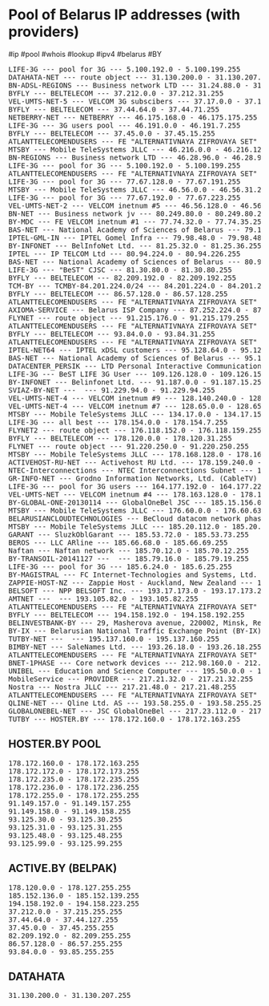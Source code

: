 # Pool of Belarus IP addresses (with providers)

#ip #pool #whois #lookup #ipv4 #belarus #BY

<pre>
LIFE-3G --- pool for 3G --- 5.100.192.0 - 5.100.199.255
DATAHATA-NET --- route object --- 31.130.200.0 - 31.130.207.255
BN-ADSL-REGIONS --- Business network LTD --- 31.24.88.0 - 31.24.88.255
BYFLY --- BELTELECOM --- 37.212.0.0 - 37.212.31.255
VEL-UMTS-NET-5 --- VELCOM 3G subscibers --- 37.17.0.0 - 37.17.63.255
BYFLY --- BELTELECOM --- 37.44.64.0 - 37.44.71.255
NETBERRY-NET --- NETBERRY --- 46.175.168.0 - 46.175.175.255
LIFE-3G --- 3G users pool --- 46.191.0.0 - 46.191.7.255
BYFLY --- BELTELECOM --- 37.45.0.0 - 37.45.15.255
ATLANTTELECOMENDUSERS --- FE &quot;ALTERNATIVNAYA ZIFROVAYA SET&quot; Minsk --- 46.182.48.0 - 46.182.51.255
MTSBY --- Mobile TeleSystems JLLC --- 46.216.0.0 - 46.216.127.255
BN-REGIONS --- Business network LTD --- 46.28.96.0 - 46.28.96.255
LIFE-3G --- pool for 3G --- 5.100.192.0 - 5.100.199.255
ATLANTTELECOMENDUSERS --- FE &quot;ALTERNATIVNAYA ZIFROVAYA SET&quot; Brest --- 46.53.128.0 - 46.53.128.255
LIFE-3G --- pool for 3G --- 77.67.128.0 - 77.67.191.255
MTSBY --- Mobile TeleSystems JLLC --- 46.56.0.0 - 46.56.31.255
LIFE-3G --- pool for 3G --- 77.67.192.0 - 77.67.223.255
VEL-UMTS-NET-2 --- VELCOM inetnum #5 --- 46.56.128.0 - 46.56.191.255
BN-NET --- Business network jv --- 80.249.80.0 - 80.249.80.255
BY-MDC --- FE VELCOM inetnum #1 --- 77.74.32.0 - 77.74.35.255
BAS-NET --- National Academy of Sciences of Belarus --- 79.170.104.0 - 79.170.104.255
IPTEL-GML-IN --- IPTEL Gomel Infra --- 79.98.48.0 - 79.98.48.255
BY-INFONET --- BelInfoNet Ltd. --- 81.25.32.0 - 81.25.36.255
IPTEL --- IP TELCOM Ltd --- 80.94.224.0 - 80.94.226.255
BAS-NET --- National Academy of Sciences of Belarus --- 80.94.160.0 - 80.94.169.255
LIFE-3G --- &quot;BeST&quot; CJSC --- 81.30.80.0 - 81.30.80.255
BYFLY --- BELTELECOM --- 82.209.192.0 - 82.209.192.255
TCM-BY --- TCMBY-84.201.224.0/24 --- 84.201.224.0 - 84.201.239.255
BYFLY --- BELTELECOM --- 86.57.128.0 - 86.57.128.255
ATLANTTELECOMENDUSERS --- FE &quot;ALTERNATIVNAYA ZIFROVAYA SET&quot; --- 91.149.128.0 - 91.149.135.255
AXIOMA-SERVICE --- Belarus ISP Company --- 87.252.224.0 - 87.252.224.255
FLYNET --- route object --- 91.215.176.0 - 91.215.179.255
ATLANTTELECOMENDUSERS --- FE &quot;ALTERNATIVNAYA ZIFROVAYA SET&quot; --- 93.125.0.0 - 93.125.0.255
BYFLY --- BELTELECOM --- 93.84.0.0 - 93.84.31.255
ATLANTTELECOMENDUSERS --- FE &quot;ALTERNATIVNAYA ZIFROVAYA SET&quot; Minsk --- 93.191.96.0 - 93.191.99.255
IPTEL-NET64 --- IPTEL xDSL customers --- 95.128.64.0 - 95.128.67.255
BAS-NET --- National Academy of Sciences of Belarus --- 95.130.80.0 - 95.130.86.255
DATACENTER_PERSIK --- LTD Personal Interactive Communications --- 93.189.224.0 - 93.189.227.255
LIFE-3G --- BeST LIFE 3G User --- 109.126.128.0 - 109.126.159.255
BY-INFONET --- Belinfonet Ltd. --- 91.187.0.0 - 91.187.15.255
SVIAZ-BY-NET ---  --- 91.229.94.0 - 91.229.94.255
VEL-UMTS-NET-4 --- VELCOM inetnum #9 --- 128.140.240.0 - 128.140.247.255
VEL-UMTS-NET-4 --- VELCOM inetnum #7 --- 128.65.0.0 - 128.65.31.255
MTSBY --- Mobile TeleSystems JLLC --- 134.17.0.0 - 134.17.15.255
LIFE-3G --- all best --- 178.154.0.0 - 178.154.7.255
FLYNET2 --- route object --- 176.118.152.0 - 176.118.159.255
BYFLY --- BELTELECOM --- 178.120.0.0 - 178.120.31.255
FLYNET --- route object --- 91.220.250.0 - 91.220.250.255
MTSBY --- Mobile TeleSystems JLLC --- 178.168.128.0 - 178.168.191.255
ACTIVEHOST-RU-NET --- Activehost RU Ltd. --- 178.159.240.0 - 178.159.255.255
NTEC-Interconnections --- NTEC Interconnections Subnet --- 185.11.76.0 - 185.11.76.255
GR-INFO-NET --- Grodno Information Networks, Ltd. (CableTV) --- 178.172.128.0 - 178.172.128.255
LIFE-3G --- pool for 3G users --- 164.177.192.0 - 164.177.223.255
VEL-UMTS-NET --- VELCOM inetnum #4 --- 178.163.128.0 - 178.163.191.255
BY-GLOBAL-ONE-20130114 --- GlobalOneBel JSC --- 185.15.156.0 - 185.15.159.255
MTSBY --- Mobile TeleSystems JLLC --- 176.60.0.0 - 176.60.63.255
BELARUSIANCLOUDTECHNOLOGIES --- BeCloud datacom network phase 1 --- 185.32.224.0 - 185.32.225.255
MTSBY --- Mobile TeleSystems JLLC --- 185.20.112.0 - 185.20.113.255
GARANT --- SluzkOblGarant --- 185.53.72.0 - 185.53.73.255
BEROS --- LLC ARline --- 185.66.68.0 - 185.66.69.255
Naftan --- Naftan network --- 185.70.12.0 - 185.70.12.255
BY-TRANSOIL-20141127 ---  --- 185.79.16.0 - 185.79.19.255
LIFE-3G --- pool for 3G --- 185.6.24.0 - 185.6.25.255
BY-MAGISTRAL --- FC Internet-Technologies and Systems, Ltd. --- 193.151.40.0 - 193.151.43.255
ZAPPIE-HOST-NZ --- Zappie Host - Auckland, New Zealand --- 185.99.132.0 - 185.99.133.255
BELSOFT --- NPP BELSOFT Inc. --- 193.17.173.0 - 193.17.173.255
AMTNET ---  --- 193.105.82.0 - 193.105.82.255
ATLANTTELECOMENDUSERS --- FE &quot;ALTERNATIVNAYA ZIFROVAYA SET&quot; Minsk --- 185.61.104.0 - 185.61.105.255
BYFLY --- BELTELECOM --- 194.158.192.0 - 194.158.192.255
BELINVESTBANK-BY --- 29, Masherova avenue, 220002, Minsk, Republic of Belarus --- 194.62.64.0 - 194.62.64.255
BY-IX --- Belarusian National Traffic Exchange Point (BY-IX) --- 195.137.180.0 - 195.137.180.255
TUTBY-NET ---  --- 195.137.160.0 - 195.137.160.255
BIMBY-NET --- SaleNames Ltd. --- 193.26.18.0 - 193.26.18.255
ATLANTTELECOMENDUSERS --- FE &quot;ALTERNATIVNAYA ZIFROVAYA SET&quot; Minsk --- 195.222.64.0 - 195.222.87.255
BNET-1PHASE --- Core network devices --- 212.98.160.0 - 212.98.160.255
UNIBEL --- Education and Science Computer --- 195.50.0.0 - 195.50.3.255
MobileService --- PROVIDER --- 217.21.32.0 - 217.21.32.255
Nostra --- Nostra JLLC --- 217.21.48.0 - 217.21.48.255
ATLANTTELECOMENDUSERS --- FE &quot;ALTERNATIVNAYA ZIFROVAYA SET&quot; --- 213.184.224.0 - 213.184.224.255
QLINE-NET --- Qline Ltd. AS --- 193.58.255.0 - 193.58.255.255
GLOBALONEBEL-NET --- JSC GlobalOneBel --- 217.23.112.0 - 217.23.112.255
TUTBY --- HOSTER.BY --- 178.172.160.0 - 178.172.163.255
</pre>


## HOSTER.BY POOL
<pre>
178.172.160.0 - 178.172.163.255
178.172.172.0 - 178.172.173.255
178.172.235.0 - 178.172.235.255
178.172.236.0 - 178.172.236.255
178.172.255.0 - 178.172.255.255
91.149.157.0 - 91.149.157.255
91.149.158.0 - 91.149.158.255
93.125.30.0 - 93.125.30.255
93.125.31.0 - 93.125.31.255
93.125.48.0 - 93.125.48.255
93.125.99.0 - 93.125.99.255
</pre>

## ACTIVE.BY (BELPAK)
<pre>
178.120.0.0 - 178.127.255.255
185.152.136.0 - 185.152.139.255
194.158.192.0 - 194.158.223.255
37.212.0.0 - 37.215.255.255
37.44.64.0 - 37.44.127.255
37.45.0.0 - 37.45.255.255
82.209.192.0 - 82.209.255.255
86.57.128.0 - 86.57.255.255
93.84.0.0 - 93.85.255.255
</pre>

## DATAHATA
<pre>
31.130.200.0 - 31.130.207.255
</pre>
